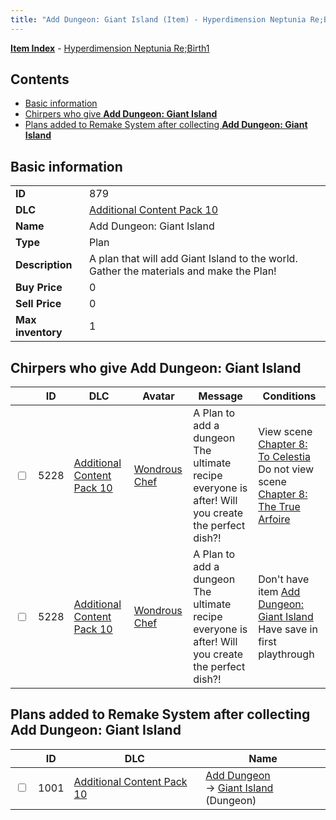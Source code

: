 ```yaml
---
title: "Add Dungeon: Giant Island (Item) - Hyperdimension Neptunia Re;Birth1"
---
```


[**Item Index**](/neptunia/rb1/item/index.html) - [Hyperdimension Neptunia Re;Birth1](/neptunia/rb1)

## Contents

- [Basic information](#basic-information)
- [Chirpers who give **Add Dungeon: Giant Island**](#chirpers-who-give-add-dungeon-giant-island)
- [Plans added to Remake System after collecting **Add Dungeon: Giant Island**](#plans-added-to-remake-system-after-collecting-add-dungeon-giant-island)

## Basic information

|   |   |
| -- | -- |
| **ID** | 879 |
| **DLC** | [Additional Content Pack 10](/neptunia/rb1/dlc/19-pack10.html) |
| **Name** | Add Dungeon: Giant Island |
| **Type** | Plan |
| **Description** | A plan that will add Giant Island to the world. Gather the materials and make the Plan! |
| **Buy Price** | 0 |
| **Sell Price** | 0 |
| **Max inventory** | 1 |


## Chirpers who give **Add Dungeon: Giant Island**

|    | ID | DLC | Avatar | Message | Conditions |
| -- | -- | --- | ------ | ------- | ---------- |
| <input type="checkbox" id="rb1-chirper-event-19-5228" class="trackbox" /> | 5228 | [Additional Content Pack 10](/neptunia/rb1/dlc/19-pack10.html) | [Wondrous Chef](/neptunia/rb1/undefined/1-233-wondrous-chef.html) | A Plan to add a dungeon<br />The ultimate recipe everyone is after! Will you create the perfect dish?! | View scene [Chapter 8: To Celestia](/neptunia/rb1/scene/1-805-chapter-8-to-celestia.html)<br />Do not view scene [Chapter 8: The True Arfoire](/neptunia/rb1/scene/1-807-chapter-8-the-true-arfoire.html) |
| <input type="checkbox" id="rb1-chirper-event-19-5228" class="trackbox" /> | 5228 | [Additional Content Pack 10](/neptunia/rb1/dlc/19-pack10.html) | [Wondrous Chef](/neptunia/rb1/undefined/1-233-wondrous-chef.html) | A Plan to add a dungeon<br />The ultimate recipe everyone is after! Will you create the perfect dish?! | Don't have item [Add Dungeon: Giant Island](/neptunia/rb1/item/19-879-add-dungeon-giant-island.html)<br />Have save in first playthrough |


## Plans added to Remake System after collecting **Add Dungeon: Giant Island**

|    | ID | DLC | Name |
| -- | -- | --- | ---- |
| <input type="checkbox" id="rb1-remake-19-1001" class="trackbox" /> | 1001 | [Additional Content Pack 10](/neptunia/rb1/dlc/19-pack10.html) | [Add Dungeon](/neptunia/rb1/remake/19-1001-add-dungeon.html)<br /> → [Giant Island](/neptunia/rb1/dungeon/19-301-giant-island.html) (Dungeon) |
